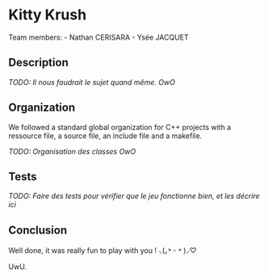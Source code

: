# Kitty Krush

Team members:
    - Nathan CERISARA
    - Ysée JACQUET

## Description

*TODO: Il nous faudrait le sujet quand même. OwO*

## Organization

We followed a standard global organization for C++ projects with a ressource file, a source file, an include file and a makefile.

*TODO: Organisation des classes OwO*

## Tests

*TODO: Faire des tests pour vérifier que le jeu fonctionne bien, et les décrire ici*

## Conclusion

Well done, it was really fun to play with you ! ⸜(｡˃ ᵕ ˂ )⸝♡

UwU.
